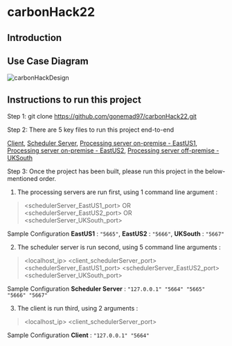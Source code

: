 # carbonHack22

## Introduction


## Use Case Diagram
![carbonHackDesign](https://user-images.githubusercontent.com/115038203/200084725-2cd96b71-bdfa-4ad5-87a9-88dcf34418c6.jpeg)


## Instructions to run this project
Step 1: git clone https://github.com/gonemad97/carbonHack22.git 

Step 2: There are 5 key files to run this project end-to-end

[Client](https://github.com/gonemad97/carbonHack22/blob/main/src/main/java/Client.java), [Scheduler Server](https://github.com/gonemad97/carbonHack22/blob/main/src/main/java/SchedulerServer.java), [Processing server on-premise - EastUS1](https://github.com/gonemad97/carbonHack22/blob/main/src/main/java/EastUS1.java), [Processing server on-premise - EastUS2](https://github.com/gonemad97/carbonHack22/blob/main/src/main/java/EastUS2.java), [Processing server off-premise - UKSouth](https://github.com/gonemad97/carbonHack22/blob/main/src/main/java/UKSouth.java)

Step 3: Once the project has been built, please run this project in the below-mentioned order.

1. The processing servers are run first, using 1 command line argument :

> <schedulerServer_EastUS1_port>  OR    <schedulerServer_EastUS2_port>
> OR
> <schedulerServer_UKSouth_port>

Sample Configuration **EastUS1** : `"5665"`, **EastUS2** : `"5666"`,  **UKSouth** : `"5667"`


2. The scheduler server is run second, using 5 command line arguments : 

> <localhost_ip>   <client_schedulerServer_port>
> <schedulerServer_EastUS1_port>   <schedulerServer_EastUS2_port>
> <schedulerServer_UKSouth_port>

Sample Configuration **Scheduler Server** : `"127.0.0.1" "5664" "5665" "5666" "5667"`

3. The client is run third, using 2 arguments : 
> <localhost_ip> <client_schedulerServer_port>
> 
Sample Configuration **Client** : `"127.0.0.1" "5664" `
